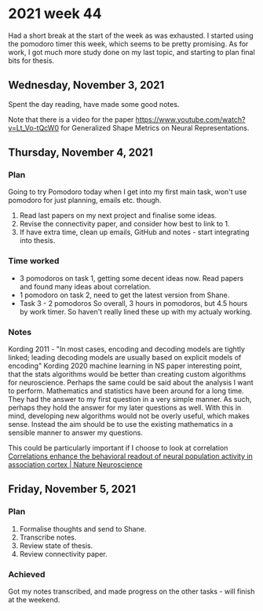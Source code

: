 # 2021 week 44

Had a short break at the start of the week as was exhausted.
I started using the pomodoro timer this week, which seems to be pretty promising.
As for work, I got much more study done on my last topic, and starting to plan final bits for thesis.


## Wednesday, November 3, 2021

Spent the day reading, have made some good notes.

Note that there is a video for the paper https://www.youtube.com/watch?v=Lt_Vo-tQcW0 for Generalized Shape Metrics on Neural Representations.

## Thursday, November 4, 2021

### Plan

Going to try Pomodoro today when I get into my first main task, won't use pomodoro for just planning, emails etc. though.

1. Read last papers on my next project and finalise some ideas.
2. Revise the connectivity paper, and consider how best to link to 1.
3. If have extra time, clean up emails, GitHub and notes - start integrating into thesis.

### Time worked

- 3 pomodoros on task 1, getting some decent ideas now. Read papers and found many ideas about correlation.
- 1 pomodoro on task 2, need to get the latest version from Shane.
- Task 3 - 2 pomodoros
So overall, 3 hours in pomodoros, but 4.5 hours by work timer. So haven't really lined these up with my actualy working.

### Notes

Kording 2011 - "In most cases, encoding and decoding models are tightly linked; leading decoding models are usually based on explicit models of encoding"
Kording 2020 machine learning in NS paper interesting point, that the stats algorithms would be better than creating custom algorithms for neuroscience.
Perhaps the same could be said about the analysis I want to perform.
Mathematics and statistics have been around for a long time. They had the answer to my first question in a very simple manner.
As such, perhaps they hold the answer for my later questions as well.
With this in mind, developing new algorithms would not be overly useful, which makes sense. Instead the aim should be to use the existing mathematics in a sensible manner to answer my questions.

This could be particularly important if I choose to look at correlation [Correlations enhance the behavioral readout of neural population activity in association cortex | Nature Neuroscience](https://www.nature.com/articles/s41593-021-00845-1)

## Friday, November 5, 2021

### Plan

1. Formalise thoughts and send to Shane.
2. Transcribe notes.
3. Review state of thesis.
4. Review connectivity paper.

### Achieved

Got my notes transcribed, and made progress on the other tasks - will finish at the weekend.